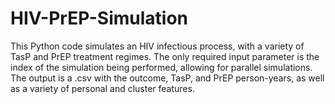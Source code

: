 # HIV-PrEP-Simulation

This Python code simulates an HIV infectious process, with a variety of TasP and PrEP treatment regimes.  The only required input parameter is the index of the simulation being performed, allowing for parallel simulations.  The output is a .csv with the outcome, TasP, and PrEP person-years, as well as a variety of personal and cluster features.
